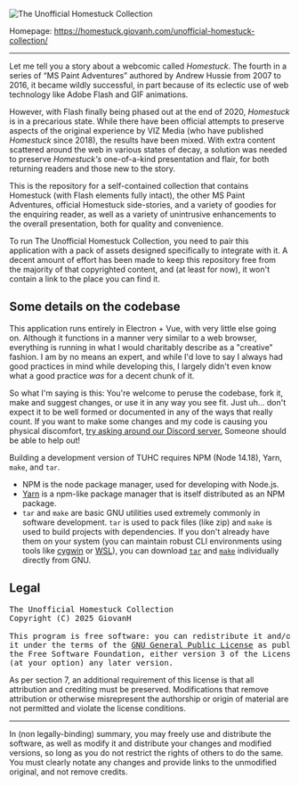 ![The Unofficial Homestuck Collection](src/assets/collection_logo.png)

Homepage: <https://homestuck.giovanh.com/unofficial-homestuck-collection/>

---

Let me tell you a story about a webcomic called *Homestuck*. The fourth in a series of “MS Paint Adventures” authored by Andrew Hussie from 2007 to 2016, it became wildly successful, in part because of its eclectic use of web technology like Adobe Flash and GIF animations.

However, with Flash finally being phased out at the end of 2020, *Homestuck* is in a precarious state. While there have been official attempts to preserve aspects of the original experience by VIZ Media (who have published *Homestuck* since 2018), the results have been mixed. With extra content scattered around the web in various states of decay, a solution was needed to preserve *Homestuck's* one-of-a-kind presentation and flair, for both returning readers and those new to the story.

This is the repository for a self-contained collection that contains Homestuck (with Flash elements fully intact), the other MS Paint Adventures, official Homestuck side-stories, and a variety of goodies for the enquiring reader, as well as a variety of unintrusive enhancements to the overall presentation, both for quality and convenience.

To run The Unofficial Homestuck Collection, you need to pair this application with a pack of assets designed specifically to integrate with it. A decent amount of effort has been made to keep this repository free from the majority of that copyrighted content, and (at least for now), it won't contain a link to the place you can find it.

## Some details on the codebase

This application runs entirely in Electron + Vue, with very little else going on. Although it functions in a manner very similar to a web browser, everything is running in what I would charitably describe as a "creative" fashion. I am by no means an expert, and while I'd love to say I always had good practices in mind while developing this, I largely didn't even know what a good practice *was* for a decent chunk of it.

So what I'm saying is this: You're welcome to peruse the codebase, fork it, make and suggest changes, or use it in any way you see fit. Just uh... don't expect it to be well formed or documented in any of the ways that really count. If you want to make some changes and my code is causing you physical discomfort, [try asking around our Discord server.](https://discord.gg/43QHASFC2X) Someone should be able to help out!

Building a development version of TUHC requires NPM (Node 14.18), Yarn, `make`, and `tar`.

- NPM is the node package manager, used for developing with Node.js.
- [Yarn](https://www.npmjs.com/package/yarn) is a npm-like package manager that is itself distributed as an NPM package.
- `tar` and `make` are basic GNU utilities used extremely commonly in software development. `tar` is used to pack files (like zip) and `make` is used to build projects with dependencies. If you don't already have them on your system (you can maintain robust CLI environments using tools like [cygwin](https://www.cygwin.com) or [WSL](https://docs.microsoft.com/en-us/windows/wsl/install)), you can download [`tar`](http://gnuwin32.sourceforge.net/packages/gtar.htm) and [`make`](https://www.gnu.org/software/make/) individually directly from GNU.

## Legal

<pre>The Unofficial Homestuck Collection
Copyright (C) 2025 GiovanH

This program is free software: you can redistribute it and/or modify
it under the terms of the <a href="https://www.gnu.org/licenses">GNU General Public License</a> as published by
the Free Software Foundation, either version 3 of the License, or
(at your option) any later version.
</pre>

As per section 7, an additional requirement of this license is that all attribution and crediting must be preserved. Modifications that remove
attribution or otherwise misrepresent the authorship or origin of material
are not permitted and violate the license conditions. 

---

In (non legally-binding) summary, you may freely use and distribute the software, as well as modify it and distribute your changes and modified versions, so long as you do not restrict the rights of others to do the same. You must clearly notate any changes and provide links to the unmodified original, and not remove credits.
